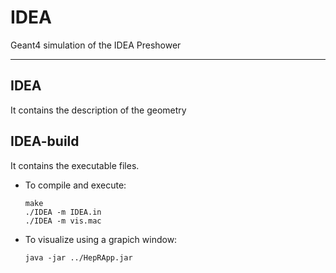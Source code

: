 # IDEA
Geant4 simulation of the IDEA Preshower

*******************************

**IDEA** 
---
It contains the description of the geometry


 **IDEA-build** 
---
It contains the executable files.

-  To compile and execute:
   ```
   make
   ./IDEA -m IDEA.in
   ./IDEA -m vis.mac
   ```
-  To visualize using a grapich window:
   ```
   java -jar ../HepRApp.jar
   ```
